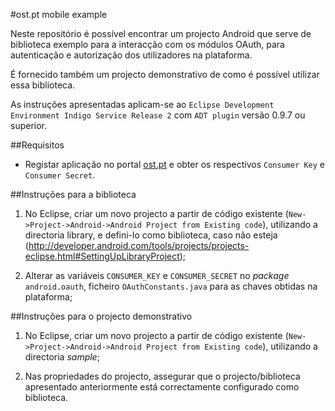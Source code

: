 #ost.pt mobile example

Neste repositório é possível encontrar um projecto Android que serve de biblioteca exemplo para a interacção com os módulos OAuth, para autenticação e autorização dos utilizadores na plataforma.

É fornecido também um projecto demonstrativo de como é possível utilizar essa biblioteca.

As instruções apresentadas aplicam-se ao `Eclipse Development Environment Indigo Service Release 2` com `ADT plugin` versão 0.9.7 ou superior.

##Requisitos

* Registar aplicação no portal [ost.pt](ost.pt) e obter os respectivos `Consumer Key` e `Consumer Secret`.

##Instruções para a biblioteca


1. No Eclipse, criar um novo projecto a partir de código existente (`New->Project->Android->Android Project from Existing code`), utilizando a directoria library, e defini-lo como biblioteca, caso não esteja (http://developer.android.com/tools/projects/projects-eclipse.html#SettingUpLibraryProject);

2. Alterar as variáveis `CONSUMER_KEY` e `CONSUMER_SECRET` no *package* `android.oauth`, ficheiro `OAuthConstants.java` para as chaves obtidas na plataforma;


##Instruções para o projecto demonstrativo


1. No Eclipse, criar um novo projecto a partir de código existente (`New->Project->Android->Android Project from Existing code`), utilizando a directoria *sample*;

2. Nas propriedades do projecto, assegurar que o projecto/biblioteca apresentado anteriormente está correctamente configurado como biblioteca.
